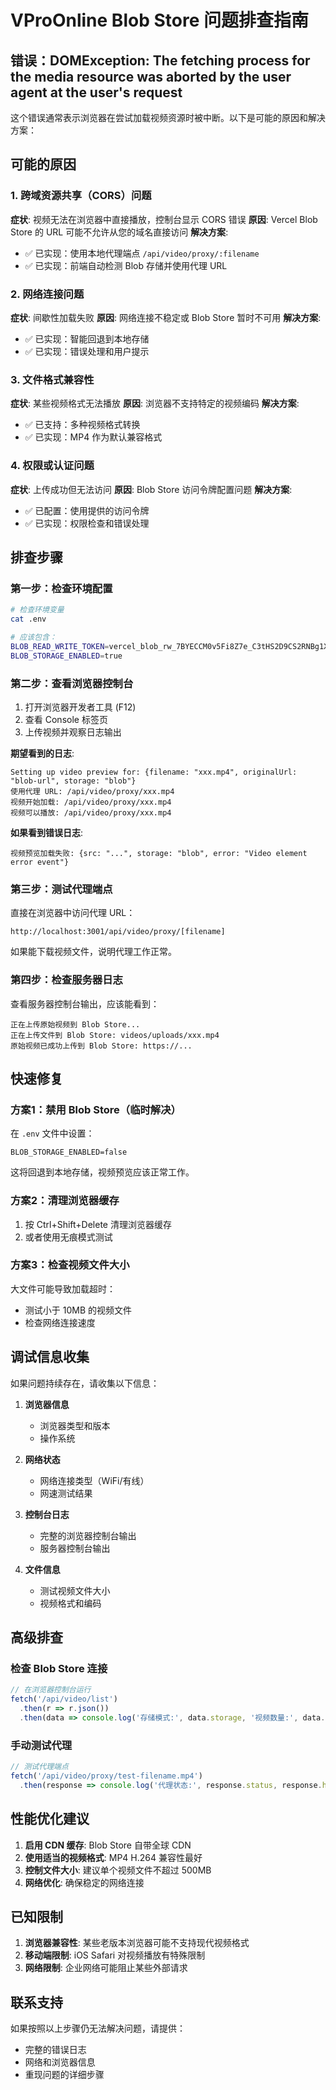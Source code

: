 # VProOnline Blob Store 问题排查指南

## 错误：DOMException: The fetching process for the media resource was aborted by the user agent at the user's request

这个错误通常表示浏览器在尝试加载视频资源时被中断。以下是可能的原因和解决方案：

## 可能的原因

### 1. 跨域资源共享（CORS）问题
**症状**: 视频无法在浏览器中直接播放，控制台显示 CORS 错误
**原因**: Vercel Blob Store 的 URL 可能不允许从您的域名直接访问
**解决方案**: 
- ✅ 已实现：使用本地代理端点 `/api/video/proxy/:filename`
- ✅ 已实现：前端自动检测 Blob 存储并使用代理 URL

### 2. 网络连接问题
**症状**: 间歇性加载失败
**原因**: 网络连接不稳定或 Blob Store 暂时不可用
**解决方案**: 
- ✅ 已实现：智能回退到本地存储
- ✅ 已实现：错误处理和用户提示

### 3. 文件格式兼容性
**症状**: 某些视频格式无法播放
**原因**: 浏览器不支持特定的视频编码
**解决方案**: 
- ✅ 已支持：多种视频格式转换
- ✅ 已实现：MP4 作为默认兼容格式

### 4. 权限或认证问题
**症状**: 上传成功但无法访问
**原因**: Blob Store 访问令牌配置问题
**解决方案**: 
- ✅ 已配置：使用提供的访问令牌
- ✅ 已实现：权限检查和错误处理

## 排查步骤

### 第一步：检查环境配置
```bash
# 检查环境变量
cat .env

# 应该包含：
BLOB_READ_WRITE_TOKEN=vercel_blob_rw_7BYECCM0v5Fi8Z7e_C3tHS2D9CS2RNBg1XU2zOJSv8JL4pG
BLOB_STORAGE_ENABLED=true
```

### 第二步：查看浏览器控制台
1. 打开浏览器开发者工具 (F12)
2. 查看 Console 标签页
3. 上传视频并观察日志输出

**期望看到的日志**:
```
Setting up video preview for: {filename: "xxx.mp4", originalUrl: "blob-url", storage: "blob"}
使用代理 URL: /api/video/proxy/xxx.mp4
视频开始加载: /api/video/proxy/xxx.mp4
视频可以播放: /api/video/proxy/xxx.mp4
```

**如果看到错误日志**:
```
视频预览加载失败: {src: "...", storage: "blob", error: "Video element error event"}
```

### 第三步：测试代理端点
直接在浏览器中访问代理 URL：
```
http://localhost:3001/api/video/proxy/[filename]
```
如果能下载视频文件，说明代理工作正常。

### 第四步：检查服务器日志
查看服务器控制台输出，应该能看到：
```
正在上传原始视频到 Blob Store...
正在上传文件到 Blob Store: videos/uploads/xxx.mp4
原始视频已成功上传到 Blob Store: https://...
```

## 快速修复

### 方案1：禁用 Blob Store（临时解决）
在 `.env` 文件中设置：
```
BLOB_STORAGE_ENABLED=false
```
这将回退到本地存储，视频预览应该正常工作。

### 方案2：清理浏览器缓存
1. 按 Ctrl+Shift+Delete 清理浏览器缓存
2. 或者使用无痕模式测试

### 方案3：检查视频文件大小
大文件可能导致加载超时：
- 测试小于 10MB 的视频文件
- 检查网络连接速度

## 调试信息收集

如果问题持续存在，请收集以下信息：

1. **浏览器信息**
   - 浏览器类型和版本
   - 操作系统

2. **网络状态**
   - 网络连接类型（WiFi/有线）
   - 网速测试结果

3. **控制台日志**
   - 完整的浏览器控制台输出
   - 服务器控制台输出

4. **文件信息**
   - 测试视频文件大小
   - 视频格式和编码

## 高级排查

### 检查 Blob Store 连接
```javascript
// 在浏览器控制台运行
fetch('/api/video/list')
  .then(r => r.json())
  .then(data => console.log('存储模式:', data.storage, '视频数量:', data.videos.length));
```

### 手动测试代理
```javascript
// 测试代理端点
fetch('/api/video/proxy/test-filename.mp4')
  .then(response => console.log('代理状态:', response.status, response.headers.get('content-type')));
```

## 性能优化建议

1. **启用 CDN 缓存**: Blob Store 自带全球 CDN
2. **使用适当的视频格式**: MP4 H.264 兼容性最好
3. **控制文件大小**: 建议单个视频文件不超过 500MB
4. **网络优化**: 确保稳定的网络连接

## 已知限制

1. **浏览器兼容性**: 某些老版本浏览器可能不支持现代视频格式
2. **移动端限制**: iOS Safari 对视频播放有特殊限制
3. **网络限制**: 企业网络可能阻止某些外部请求

## 联系支持

如果按照以上步骤仍无法解决问题，请提供：
- 完整的错误日志
- 网络和浏览器信息
- 重现问题的详细步骤